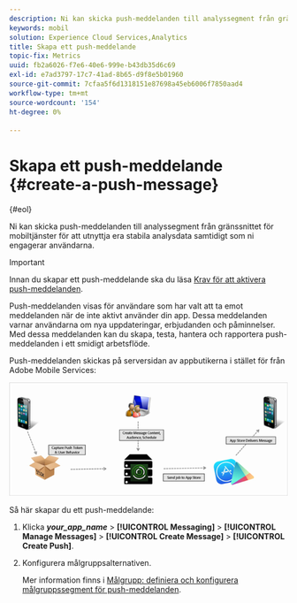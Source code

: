 ```yaml
---
description: Ni kan skicka push-meddelanden till analyssegment från gränssnittet för mobiltjänster för att utnyttja era stabila analysdata samtidigt som ni engagerar användarna.
keywords: mobil
solution: Experience Cloud Services,Analytics
title: Skapa ett push-meddelande
topic-fix: Metrics
uuid: fb2a6026-f7e6-40e6-999e-b43db35d6c69
exl-id: e7ad3797-17c7-41ad-8b65-d9f8e5b01960
source-git-commit: 7cfaa5f6d1318151e87698a45eb6006f7850aad4
workflow-type: tm+mt
source-wordcount: '154'
ht-degree: 0%

---
```


# Skapa ett push-meddelande {#create-a-push-message}

{#eol}

Ni kan skicka push-meddelanden till analyssegment från gränssnittet för mobiltjänster för att utnyttja era stabila analysdata samtidigt som ni engagerar användarna.

>[!IMPORTANT]
>
>Innan du skapar ett push-meddelande ska du läsa [Krav för att aktivera push-meddelanden](/help/using/c-manage-app-settings/c-mob-confg-app/configure-push-messaging/prerequisites-push-messaging.md).

Push-meddelanden visas för användare som har valt att ta emot meddelanden när de inte aktivt använder din app. Dessa meddelanden varnar användarna om nya uppdateringar, erbjudanden och påminnelser. Med dessa meddelanden kan du skapa, testa, hantera och rapportera push-meddelanden i ett smidigt arbetsflöde.

Push-meddelanden skickas på serversidan av appbutikerna i stället för från Adobe Mobile Services:

![](assets/push_message_diagram.png)

Så här skapar du ett push-meddelande:

1. Klicka ***your_app_name*** > **[!UICONTROL Messaging]** > **[!UICONTROL Manage Messages]** > **[!UICONTROL Create Message]** > **[!UICONTROL Create Push]**.
1. Konfigurera målgruppsalternativen.

   Mer information finns i [Målgrupp: definiera och konfigurera målgruppssegment för push-meddelanden](/help/using/in-app-messaging/t-create-push-message/c-audience-push-message.md).

